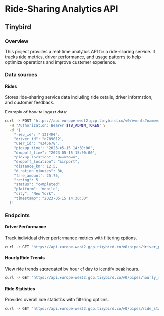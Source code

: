 
# Ride-Sharing Analytics API

## Tinybird

### Overview
This project provides a real-time analytics API for a ride-sharing service. It tracks ride metrics, driver performance, and usage patterns to help optimize operations and improve customer experience.

### Data sources

#### Rides
Stores ride-sharing service data including ride details, driver information, and customer feedback.

Example of how to ingest data:
```bash
curl -X POST "https://api.europe-west2.gcp.tinybird.co/v0/events?name=rides" \
  -H "Authorization: Bearer $TB_ADMIN_TOKEN" \
  -d '{
    "ride_id": "r123456",
    "driver_id": "d789012",
    "user_id": "u345678",
    "pickup_time": "2023-05-15 14:30:00",
    "dropoff_time": "2023-05-15 15:00:00",
    "pickup_location": "Downtown",
    "dropoff_location": "Airport",
    "distance_km": 12.5,
    "duration_minutes": 30,
    "fare_amount": 25.75,
    "rating": 5,
    "status": "completed",
    "platform": "mobile",
    "city": "New York",
    "timestamp": "2023-05-15 14:30:00"
  }'
```

### Endpoints

#### Driver Performance
Track individual driver performance metrics with filtering options.

```bash
curl -X GET "https://api.europe-west2.gcp.tinybird.co/v0/pipes/driver_performance.json?token=$TB_ADMIN_TOKEN&driver_id=d789012&start_date=2023-01-01%2000:00:00&end_date=2023-12-31%2023:59:59&city=New%20York&limit=10"
```

#### Hourly Ride Trends
View ride trends aggregated by hour of day to identify peak hours.

```bash
curl -X GET "https://api.europe-west2.gcp.tinybird.co/v0/pipes/hourly_ride_trends.json?token=$TB_ADMIN_TOKEN&start_date=2023-01-01%2000:00:00&end_date=2023-12-31%2023:59:59&city=New%20York&platform=mobile"
```

#### Ride Statistics
Provides overall ride statistics with filtering options.

```bash
curl -X GET "https://api.europe-west2.gcp.tinybird.co/v0/pipes/ride_statistics.json?token=$TB_ADMIN_TOKEN&start_date=2023-01-01%2000:00:00&end_date=2023-12-31%2023:59:59&city=New%20York"
```
